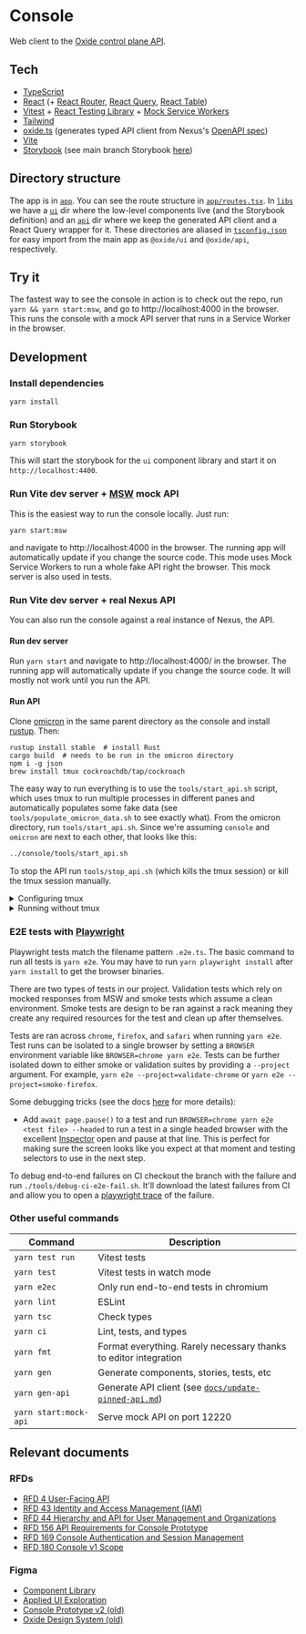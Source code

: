 # Console

Web client to the [Oxide control plane API](https://github.com/oxidecomputer/omicron).

## Tech

- [TypeScript](https://www.typescriptlang.org/)
- [React](https://reactjs.org/) (+ [React Router](https://reactrouter.com/), [React Query](https://react-query.tanstack.com), [React Table](https://react-table.tanstack.com))
- [Vitest](https://vitest.dev/) + [React Testing Library](https://testing-library.com/docs/react-testing-library/intro/) + [Mock Service Workers](https://mswjs.io/)
- [Tailwind](https://tailwindcss.com/)
- [oxide.ts](https://github.com/oxidecomputer/oxide.ts) (generates typed API client from Nexus's [OpenAPI spec](app/docs/nexus-openapi.json))
- [Vite](https://vitejs.dev/)
- [Storybook](https://storybook.js.org/) (see main branch Storybook [here](https://console-ui-storybook.vercel.app/))

## Directory structure

The app is in [`app`](app). You can see the route structure in [`app/routes.tsx`](app/routes.tsx). In [`libs`](libs) we have a [`ui`](libs/ui) dir where the low-level components live (and the Storybook definition) and an [`api`](libs/api) dir where we keep the generated API client and a React Query wrapper for it. These directories are aliased in [`tsconfig.json`](tsconfig.json) for easy import from the main app as `@oxide/ui` and `@oxide/api`, respectively.

## Try it

The fastest way to see the console in action is to check out the repo, run `yarn && yarn start:msw`, and go to http://localhost:4000 in the browser. This runs the console with a mock API server that runs in a Service Worker in the browser.

## Development

### Install dependencies

```
yarn install
```

### Run Storybook

```
yarn storybook
```

This will start the storybook for the `ui` component library and start it on `http://localhost:4400`.

### Run Vite dev server + [MSW](https://mswjs.io/) mock API

This is the easiest way to run the console locally. Just run:

```
yarn start:msw
```

and navigate to http://localhost:4000 in the browser. The running app will automatically update if you change the source code. This mode uses Mock Service Workers to run a whole fake API right the browser. This mock server is also used in tests.

### Run Vite dev server + real Nexus API

You can also run the console against a real instance of Nexus, the API.

#### Run dev server

Run `yarn start` and navigate to http://localhost:4000/ in the browser. The running app will automatically update if you change the source code. It will mostly not work until you run the API.

#### Run API

Clone [omicron](https://github.com/oxidecomputer/omicron) in the same parent directory as the console and install [rustup](https://rustup.rs/). Then:

```
rustup install stable  # install Rust
cargo build  # needs to be run in the omicron directory
npm i -g json
brew install tmux cockroachdb/tap/cockroach
```

The easy way to run everything is to use the `tools/start_api.sh` script, which uses tmux to run multiple processes in different panes and automatically populates some fake data (see `tools/populate_omicron_data.sh` to see exactly what). From the omicron directory, run `tools/start_api.sh`. Since we're assuming `console` and `omicron` are next to each other, that looks like this:

```sh
../console/tools/start_api.sh
```

To stop the API run `tools/stop_api.sh` (which kills the tmux session) or kill the tmux session manually.

<details>
<summary>Configuring tmux</summary

Because running the API requires running two programs plus the populate data script, we use tmux to split the terminal into panes so we can see the log output of all three. tmux has its own complicated set of [keyboard shortcuts](https://tmuxcheatsheet.com/). A good way to avoid having to deal with that if you want to poke around in the server logs is to create `~/.tmux.conf` that looks like this:

```
set -g mouse on
```

This will let you click to focus a pane and scrolling output with the mouse will automatically work. If you do want to use the shortcuts, here's a `tmux.conf` to make it a little more vim-like:

```shell
# change leader key from ctrl-b to ctrl-a
unbind C-b
set-option -g prefix C-a
bind-key C-a send-prefix

# ctrl-a v makes a vertical split, ctrl-a h make a horizontal split
bind v split-window -h
bind s split-window -v
unbind '"'
unbind %

# ctrl-a h/j/k/l move between panes
bind h select-pane -L
bind j select-pane -D
bind k select-pane -U
bind l select-pane -R

set -g mouse on
```

</details>

<details>
<summary>Running without tmux</summary>

Using the script is strongly recommended, but if you really don't want to, make sure you've done the above setup and then run the commands in `tools/start_api.sh` in separate terminal windows in the same order they are run in that script. Note the dependencies indicated by the `wait_for_up` commands.

</details>

### E2E tests with [Playwright](https://playwright.dev/)

Playwright tests match the filename pattern `.e2e.ts`. The basic command to run all tests is `yarn e2e`. You may have to run `yarn playwright install` after `yarn install` to get the browser binaries.

There are two types of tests in our project. Validation tests which rely on mocked responses from MSW and smoke tests which assume a clean environment. Smoke tests are design to be ran against a rack meaning they create any required resources for the test and clean up after themselves.

Tests are ran across `chrome`, `firefox`, and `safari` when running `yarn e2e`. Test runs can be isolated to a single browser by setting a `BROWSER` environment variable like `BROWSER=chrome yarn e2e`. Tests can be further isolated down to either smoke or validation suites by providing a `--project` argument. For example, `yarn e2e --project=validate-chrome` or `yarn e2e --project=smoke-firefox`.

Some debugging tricks (see the docs [here](https://playwright.dev/docs/debug) for more details):

- Add `await page.pause()` to a test and run `BROWSER=chrome yarn e2e <test file> --headed` to run a test in a single headed browser with the excellent [Inspector](https://playwright.dev/docs/inspector) open and pause at that line. This is perfect for making sure the screen looks like you expect at that moment and testing selectors to use in the next step.

To debug end-to-end failures on CI checkout the branch with the failure and run `./tools/debug-ci-e2e-fail.sh`. It'll download the latest failures from CI and allow you to open a [playwright trace](https://playwright.dev/docs/trace-viewer-intro#viewing-the-trace) of the failure.

### Other useful commands

| Command               | Description                                                                        |
| --------------------- | ---------------------------------------------------------------------------------- |
| `yarn test run`       | Vitest tests                                                                       |
| `yarn test`           | Vitest tests in watch mode                                                         |
| `yarn e2ec`           | Only run end-to-end tests in chromium                                              |
| `yarn lint`           | ESLint                                                                             |
| `yarn tsc`            | Check types                                                                        |
| `yarn ci`             | Lint, tests, and types                                                             |
| `yarn fmt`            | Format everything. Rarely necessary thanks to editor integration                   |
| `yarn gen`            | Generate components, stories, tests, etc                                           |
| `yarn gen-api`        | Generate API client (see [`docs/update-pinned-api.md`](docs/update-pinned-api.md)) |
| `yarn start:mock-api` | Serve mock API on port 12220                                                       |

## Relevant documents

### RFDs

- [RFD 4 User-Facing API](https://rfd.shared.oxide.computer/rfd/0004)
- [RFD 43 Identity and Access Management (IAM)](https://rfd.shared.oxide.computer/rfd/0043)
- [RFD 44 Hierarchy and API for User Management and Organizations](https://rfd.shared.oxide.computer/rfd/0044)
- [RFD 156 API Requirements for Console Prototype](https://rfd.shared.oxide.computer/rfd/0156)
- [RFD 169 Console Authentication and Session Management](https://rfd.shared.oxide.computer/rfd/0169)
- [RFD 180 Console v1 Scope](https://rfd.shared.oxide.computer/rfd/0180)

### Figma

- [Component Library](https://www.figma.com/file/D5ukCJbedrlGkUIh0E6QtX/Component-Library)
- [Applied UI Exploration](https://www.figma.com/file/UDMGwny0LIyMUI9d35XVGl/Applied-UI-Exploration)
- [Console Prototype v2 (old)](https://www.figma.com/file/Z4cn380qKc7cqT91YNrbgn/Console-Prototype-v2)
- [Oxide Design System (old)](https://www.figma.com/file/EUf6YnFJx0AKE8GGYDAoRO/Oxide-Design-System)
